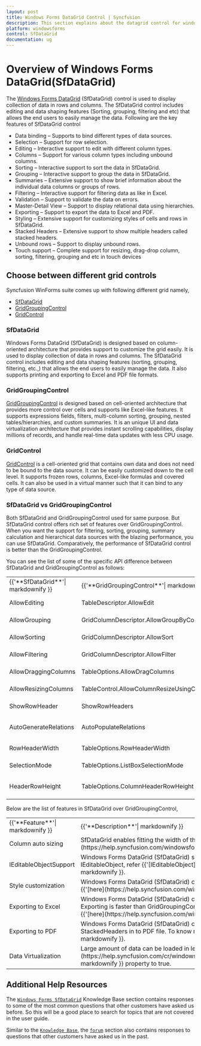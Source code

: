 ```yaml
---
layout: post
title: Windows Forms DataGrid Control | Syncfusion
description: This section explains about the datagrid control for windows forms and it's important key features such as data binding, selection and etc
platform: windowsforms
control: SfDataGrid
documentation: ug
---
```


# Overview of Windows Forms DataGrid(SfDataGrid)

The [Windows Forms DataGrid](https://www.syncfusion.com/winforms-ui-controls/datagrid) (SfDataGrid) control is used to display collection of data in rows and columns. The SfDataGrid control includes editing and data shaping features (Sorting, grouping, filtering and etc) that allows the end users to easily manage the data.
Following are the key features of SfDataGrid control

* Data binding – Supports to bind different types of data sources.
* Selection – Support for row selection.
* Editing – Interactive support to edit with different column types.
* Columns – Support for various column types including unbound columns.
* Sorting – Interactive support to sort the data in SfDataGrid.
* Grouping – Interactive support to group the data in SfDataGrid.
* Summaries – Extensive support to show brief information about the individual data columns or groups of rows.
* Filtering – Interactive support for filtering data as like in Excel.
* Validation – Support to validate the data on errors.
* Master-Detail View – Support to display relational data using hierarchies.
* Exporting – Support to export the data to Excel and PDF.
* Styling – Extensive support for customizing styles of cells and rows in SfDataGrid.
* Stacked Headers – Extensive support to show multiple headers called stacked headers.
* Unbound rows – Support to display unbound rows.
* Touch support – Complete support for resizing, drag-drop column, sorting, filtering, grouping and etc in touch devices


## Choose between different grid controls

Syncfusion WinForms suite comes up with following different grid namely,

* [SfDataGrid](https://www.syncfusion.com/winforms-ui-controls/datagrid)
* [GridGroupingControl](https://help.syncfusion.com/windowsforms/gridgrouping/overview)
* [GridControl](https://www.syncfusion.com/winforms-ui-controls/excel-like-grid)

### SfDataGrid

Windows Forms DataGrid (SfDataGrid) is designed based on column-oriented architecture that provides support to customize the grid easily. It is used to display collection of data in rows and columns. The SfDataGrid control includes editing and data shaping features (sorting, grouping, filtering, etc.,) that allows the end users to easily manage the data. It also supports printing and exporting to Excel and PDF file formats.

### GridGroupingControl

[GridGroupingControl](https://help.syncfusion.com/windowsforms/gridgrouping/overview) is designed based on cell-oriented architecture that provides more control over cells and supports like Excel-like features. It supports expressions fields, filters, multi-column sorting, grouping, nested tables/hierarchies, and custom summaries. It is an unique UI and data virtualization architecture that provides instant scrolling capabilities, display millions of records, and handle real-time data updates with less CPU usage.

### GridControl

[GridControl](https://help.syncfusion.com/windowsforms/grid-control/overview) is a cell-oriented grid that contains own data and does not need to be bound to the data source. It can be easily customized down to the cell level. It supports frozen rows, columns, Excel-like formulas and covered cells. It can also be used in a virtual manner such that it can bind to any type of data source.

### SfDataGrid vs GridGroupingControl

Both SfDataGrid and GridGroupingControl used for same purpose. But SfDataGrid control offers rich set of features over GridGroupingControl. When you want the support for filtering, sorting, grouping, summary calculation and hierarchical data sources with the blazing performance, you can use SfDataGrid. Comparatively, the performance of SfDataGrid control is better than the GridGroupingControl.

You can see the list of some of the specific API difference between SfDataGrid and GridGroupingControl as follows:
<table>
<tr>
<td>
{{'**SfDataGrid**'| markdownify }}
</td>
<td>
{{'**GridGroupingControl**'| markdownify }}
</td>
<td>
{{'**Description**'| markdownify }}
</td>
</tr>
<tr>
<td>
AllowEditing
</td>
<td>
TableDescriptor.AllowEdit
</td>
<td>
To allow edit the cells.

</td>
</tr>
<tr>
<td>
AllowGrouping
</td>
<td>
GridColumnDescriptor.AllowGroupByColumn
</td>
<td>
To allow group the columns.

</td>
</tr>
<tr>
<td>
AllowSorting
</td>
<td>
GridColumnDescriptor.AllowSort
</td>
<td>
To allow sort the columns.

</td>
</tr>
<tr>
<td>
AllowFiltering
</td>
<td>
GridColumnDescriptor.AllowFilter
</td>
<td>
To enable filter in columns.

</td>
</tr>
<tr>
<td>
AllowDraggingColumns
</td>
<td>
TableOptions.AllowDragColumns
</td>
<td>
To enable dragging the columns.

</td>
</tr>
<tr>
<td>
AllowResizingColumns
</td>
<td>
TableControl.AllowColumnResizeUsingCellBoundaries
</td>
<td>
To enable resizing the columns.

</td>
</tr>
<tr>
<td>
ShowRowHeader
</td>
<td>
ShowRowHeaders
</td>
<td>
To show row header.

</td>
</tr>
<tr>
<td>
AutoGenerateRelations
</td>
<td>
AutoPopulateRelations
</td>
<td>
To generate the child relations for the grid.

</td>
</tr>
<tr>
<td>
RowHeaderWidth
</td>
<td>
TableOptions.RowHeaderWidth
</td>
<td>
To change row header width.

</td>
</tr>
<tr>
<td>
SelectionMode
</td>
<td>
TableOptions.ListBoxSelectionMode
</td>
<td>
To specify the mode of selection.

</td>
</tr>
<tr>
<td>
HeaderRowHeight
</td>
<td>
TableOptions.ColumnHeaderRowHeight
</td>
<td>
To change the row height of column header.

</td>
</tr>
</table>
Below are the list of features in SfDataGrid over GridGroupingControl,
<table>
<tr>
<td>
{{'**Feature**'| markdownify }}
</td>
<td>
{{'**Description**'| markdownify }}
</td>
</tr>
<tr>
<td>
Column auto sizing
</td>
<td>
SfDataGrid enables fitting the width of the cell based on its content on demand for all columns or certain columns by using {{'[AutoSizeColumnsMode](https://help.syncfusion.com/windowsforms/datagrid/columns)'| markdownify }}.

</td>
</tr>
<tr>
<td>
IEditableObjectSupport
</td>
<td>
Windows Forms DataGrid (SfDataGrid) supports to roll back the changes when you press Esc Key by implementing IEditableObject interface. For more information about IEditableObject, refer {{'[IEditableObject](https://learn.microsoft.com/en-us/dotnet/api/system.componentmodel.ieditableobject?view=netframework-4.7.2)'| markdownify }}.

</td>
</tr>
<tr>
<td>
Style customization
</td>
<td>
Windows Forms DataGrid (SfDataGrid) control provides extensive support to customize the styles of cells and rows. To know more about styling in SfDataGrid, refer {{'[here](https://help.syncfusion.com/windowsforms/datagrid/styling)'| markdownify }}.

</td>
</tr>
<tr>
<td>
Exporting to Excel
</td>
<td>
Windows Forms DataGrid (SfDataGrid) control provides support to Export data to Excel and returns an ExcelEngine that contains the exported workbook. SfDataGrid Exporting is faster than GridGroupingControl. It takes very less time to export the huge amounts of data. To know more about exporting SfDataGrid to Excel, refer {{'[here](https://help.syncfusion.com/windowsforms/datagrid/exporttoexcel)'| markdownify }}.

</td>
</tr>
<tr>
<td>
Exporting to PDF
</td>
<td>
Windows Forms DataGrid (SfDataGrid) control provides support for exporting the data into a PDF file. You can export Grouping, Filtering, Summaries and DetailsView, StackedHeaders in to PDF file. To know more about exporting SfDataGrid to PDF, refer {{'[here](https://help.syncfusion.com/windowsforms/datagrid/exporttopdf)'| markdownify }}.

</td>
</tr>
<tr>
<td>
Data Virtualization
</td>
<td>
Large amount of data can be loaded in less time by setting {{'[EnableDataVirtualization](https://help.syncfusion.com/cr/windowsforms/Syncfusion.WinForms.DataGrid.SfDataGrid.html#Syncfusion_WinForms_DataGrid_SfDataGrid_EnableDataVirtualization)'| markdownify }} property to true.

</td>
</tr>
</table>

## Additional Help Resources

The [`Windows Forms SfDataGrid`](https://www.syncfusion.com/kb/windowsforms/sfdatagrid) Knowledge Base section contains responses to some of the most common questions that other customers have asked us before. So this will be a good place to search for topics that are not covered in the user guide.

Similar to the [`Knowledge Base`](https://www.syncfusion.com/kb/windowsforms/sfdatagrid), the [`forum`](https://www.syncfusion.com/forums/windowsforms) section also contains responses to questions that other customers have asked us in the past.